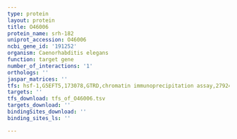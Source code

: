 ```yaml
---
type: protein
layout: protein
title: O46006
protein_name: srh-182
uniprot_accession: O46006
ncbi_gene_id: '191252'
organism: Caenorhabditis elegans
function: target gene
number_of_interactions: '1'
orthologs: ''
jaspar_matrices: ''
tfs: hsf-1,G5EFT5,173078,GTRD,chromatin immunoprecipitation assay,27924024%5Buid%5D,No
targets: ''
tfs_download: tfs_of_O46006.tsv
targets_download: ''
bindingSites_download: ''
binding_sites_ls: ''

---
```

